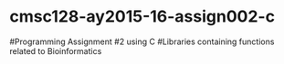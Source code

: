 # cmsc128-ay2015-16-assign002-c

#Programming Assignment #2 using C
#Libraries containing functions related to Bioinformatics